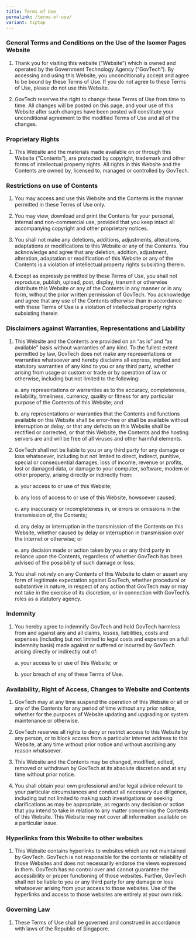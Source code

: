 ```yaml
---
title: Terms of Use
permalink: /terms-of-use/
variant: tiptap
---
```

<h3><strong>General Terms and Conditions on the Use of the Isomer Pages Website</strong></h3>
<ol>
<li>
<p>Thank you for visiting this website (“Website”) which is owned and operated
by the Government Technology Agency (“GovTech”). By accessing and using
this Website, you unconditionally accept and agree to be bound by these
Terms of Use. If you do not agree to these Terms of Use, please do not
use this Website.</p>
</li>
<li>
<p>GovTech reserves the right to change these Terms of Use from time to time.
All changes will be posted on this page, and your use of this Website after
such changes have been posted will constitute your unconditional agreement
to the modified Terms of Use and all of the changes.</p>
</li>
</ol>
<h3><strong>Proprietary Rights</strong></h3>
<ol data-tight="true" class="tight">
<li>
<p>This Website and the materials made available on or through this Website
(“Contents”), are protected by copyright, trademark and other forms of
intellectual property rights. All rights in this Website and the Contents
are owned by, licensed to, managed or controlled by GovTech.</p>
</li>
</ol>
<h3><strong>Restrictions on use of Contents</strong></h3>
<ol>
<li>
<p>You may access and use this Website and the Contents in the manner permitted
in these Terms of Use only.</p>
</li>
<li>
<p>You may view, download and print the Contents for your personal, internal
and non-commercial use, provided that you keep intact all accompanying
copyright and other proprietary notices.</p>
</li>
<li>
<p>You shall not make any deletions, additions, adjustments, alterations,
adaptations or modifications to this Website or any of the Contents. You
acknowledge and agree that any deletion, addition, adjustment, alteration,
adaptation or modification of this Website or any of the Contents is a
violation of intellectual property rights subsisting therein.</p>
</li>
<li>
<p>Except as expressly permitted by these Terms of Use, you shall not reproduce,
publish, upload, post, display, transmit or otherwise distribute this Website
or any of the Contents in any manner or in any form, without the prior
written permission of GovTech. You acknowledge and agree that any use of
the Contents otherwise than in accordance with these Terms of Use is a
violation of intellectual property rights subsisting therein</p>
</li>
</ol>
<h3><strong>Disclaimers against Warranties, Representations and Liability</strong></h3>
<ol>
<li>
<p>This Website and the Contents are provided on an “as is” and “as available”
basis without warranties of any kind. To the fullest extent permitted by
law, GovTech does not make any representations or warranties whatsoever
and hereby disclaims all express, implied and statutory warranties of any
kind to you or any third party, whether arising from usage or custom or
trade or by operation of law or otherwise, including but not limited to
the following:</p>
<p>a. any representations or warranties as to the accuracy, completeness,
reliability, timeliness, currency, quality or fitness for any particular
purpose of the Contents of this Website; and</p>
<p>b. any representations or warranties that the Contents and functions available
on this Website shall be error-free or shall be available without interruption
or delay, or that any defects on this Website shall be rectified or corrected,
or that this Website, the Contents and the hosting servers are and will
be free of all viruses and other harmful elements.</p>
</li>
<li>
<p>GovTech shall not be liable to you or any third party for any damage or
loss whatsoever, including but not limited to direct, indirect, punitive,
special or consequential damages, loss of income, revenue or profits, lost
or damaged data, or damage to your computer, software, modem or other property,
arising directly or indirectly from:</p>
<p>a. your access to or use of this Website;</p>
<p>b. any loss of access to or use of this Website, howsoever caused;</p>
<p>c. any inaccuracy or incompleteness in, or errors or omissions in the
transmission of, the Contents;</p>
<p>d. any delay or interruption in the transmission of the Contents on this
Website, whether caused by delay or interruption in transmission over the
internet or otherwise; or</p>
<p>e. any decision made or action taken by you or any third party in reliance
upon the Contents, regardless of whether GovTech has been advised of the
possibility of such damage or loss.</p>
</li>
<li>
<p>You shall not rely on any Contents of this Website to claim or assert
any form of legitimate expectation against GovTech, whether procedural
or substantive in nature, in respect of any action that GovTech may or
may not take in the exercise of its discretion, or in connection with GovTech’s
roles as a statutory agency.</p>
</li>
</ol>
<h3><strong>Indemnity</strong></h3>
<ol>
<li>
<p>You hereby agree to indemnify GovTech and hold GovTech harmless from and
against any and all claims, losses, liabilities, costs and expenses (including
but not limited to legal costs and expenses on a full indemnity basis)
made against or suffered or incurred by GovTech arising directly or indirectly
out of:</p>
<p>a. your access to or use of this Website; or</p>
<p>b. your breach of any of these Terms of Use.</p>
</li>
</ol>
<h3><strong>Availability, Right of Access, Changes to Website and Contents</strong></h3>
<ol>
<li>
<p>GovTech may at any time suspend the operation of this Website or all or
any of the Contents for any period of time without any prior notice, whether
for the purposes of Website updating and upgrading or system maintenance
or otherwise.</p>
</li>
<li>
<p>GovTech reserves all rights to deny or restrict access to this Website
by any person, or to block access from a particular internet address to
this Website, at any time without prior notice and without ascribing any
reason whatsoever.</p>
</li>
<li>
<p>This Website and the Contents may be changed, modified, edited, removed
or withdrawn by GovTech at its absolute discretion and at any time without
prior notice.</p>
</li>
<li>
<p>You shall obtain your own professional and/or legal advice relevant to
your particular circumstances and conduct all necessary due diligence,
including but not limited to making such investigations or seeking clarifications
as may be appropriate, as regards any decision or action that you intend
to take in relation to any matter concerning the Contents of this Website.
This Website may not cover all information available on a particular issue.</p>
</li>
</ol>
<h3><strong>Hyperlinks from this Website to other websites</strong></h3>
<ol data-tight="true" class="tight">
<li>
<p>This Website contains hyperlinks to websites which are not maintained
by GovTech. GovTech is not responsible for the contents or reliability
of those Websites and does not necessarily endorse the views expressed
in them. GovTech has no control over and cannot guarantee the accessibility
or proper functioning of those websites. Further, GovTech shall not be
liable to you or any third party for any damage or loss whatsoever arising
from your access to those websites. Use of the hyperlinks and access to
those websites are entirely at your own risk.</p>
</li>
</ol>
<h3><strong>Governing Law</strong></h3>
<ol data-tight="true" class="tight">
<li>
<p>These Terms of Use shall be governed and construed in accordance with
laws of the Republic of Singapore.</p>
</li>
</ol>
<p></p>